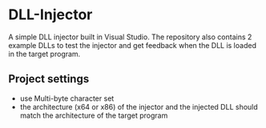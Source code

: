 # DLL-Injector

A simple DLL injector built in Visual Studio.
The repository also contains 2 example DLLs to test the injector and get feedback when the DLL is loaded in the target program.

## Project settings

- use Multi-byte character set
- the architecture (x64 or x86)  of the injector and the injected DLL should match the architecture of the target program
